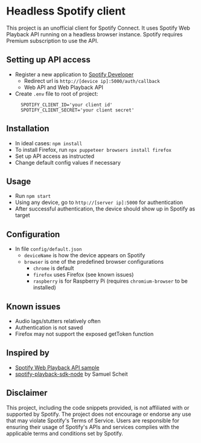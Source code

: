 # Headless Spotify client

This project is an unofficial client for Spotify Connect. It uses Spotify Web Playback API running on a headless browser instance. Spotify requires Premium subscription to use the API.

## Setting up API access
- Register a new application to [Spotify Developer](https://developer.spotify.com/)
  - Redirect url is `http://[device ip]:5000/auth/callback`
  - Web API and Web Playback API
- Create `.env` file to root of project:
  ```
	SPOTIFY_CLIENT_ID='your client id'
	SPOTIFY_CLIENT_SECRET='your client secret'
	```

## Installation

- In ideal cases: `npm install`
- To install Firefox, run `npx puppeteer browsers install firefox`
- Set up API access as instructed
- Change default config values if necessary

## Usage

- Run `npm start`
- Using any device, go to `http://[server ip]:5000` for authentication
- After successful authentication, the device should show up in Spotify as target

## Configuration

- In file `config/default.json`
	- `deviceName` is how the device appears on Spotify
	- `browser` is one of the predefined browser configurations
		- `chrome` is default
		- `firefox` uses Firefox (see known issues)
		- `raspberry` is for Raspberry Pi (requires `chromium-browser` to be installed)


## Known issues

- Audio lags/stutters relatively often
- Authentication is not saved
- Firefox may not support the exposed getToken function

## Inspired by

- [Spotify Web Playback API sample](https://developer.spotify.com/documentation/web-playback-sdk/howtos/web-app-player)
- [spotify-playback-sdk-node](https://github.com/SamuelScheit/spotify-playback-sdk-node) by Samuel Scheit

## Disclaimer

This project, including the code snippets provided, is not affiliated with or supported by Spotify. The project does not encourage or endorse any use that may violate Spotify's Terms of Service. Users are responsible for ensuring their usage of Spotify's APIs and services complies with the applicable terms and conditions set by Spotify.
